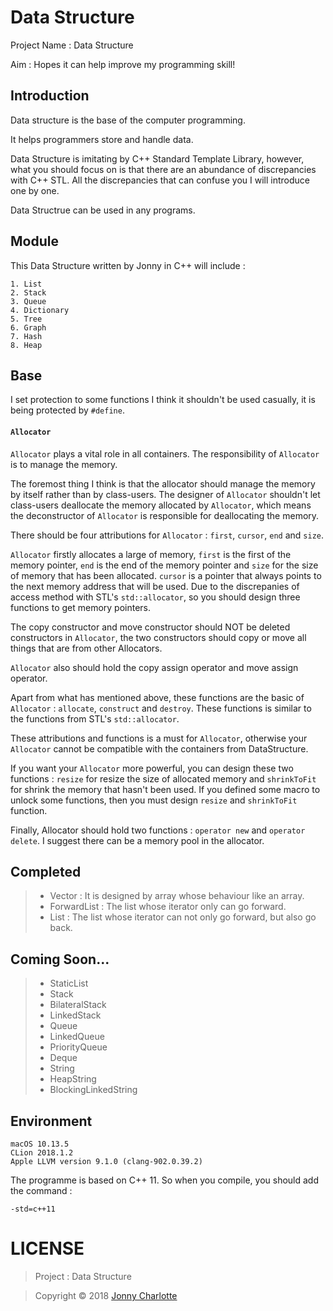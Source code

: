 # Data Structure

Project Name : Data Structure

Aim : Hopes it can help improve my programming skill!

## Introduction

Data structure is the base of the computer programming.

It helps programmers store and handle data.

Data Structure is imitating by C++ Standard Template Library, however, what you should focus on is that there are an abundance of discrepancies with C++ STL. All the discrepancies that can confuse you I will introduce one by one.

Data Structrue can be used in any programs.

## Module

This Data Structure written by Jonny in C++ will include :

```
1. List
2. Stack
3. Queue
4. Dictionary
5. Tree
6. Graph
7. Hash
8. Heap
```

## Base

I set protection to some functions I think it shouldn't be used casually, it is being protected by `#define`.

#### `Allocator`

`Allocator` plays a vital role in all containers. The responsibility of `Allocator` is to manage the memory.

The foremost thing I think is that the allocator should manage the memory by itself rather than by class-users. The designer of `Allocator` shouldn't let class-users deallocate the memory allocated by `Allocator`, which means the deconstructor of `Allocator` is responsible for deallocating the memory.

There should be four attributions for `Allocator` : `first`, `cursor`, `end` and `size`.

`Allocator` firstly allocates a large of memory, `first` is the first of the memory pointer, `end` is the end of the memory pointer and `size` for the size of memory that has been allocated. `cursor` is a pointer that always points to the next memory address that will be used. Due to the discrepanies of access method with STL's `std::allocator`, so you should design three functions to get memory pointers.

The copy constructor and move constructor should NOT be deleted constructors in `Allocator`, the two constructors should copy or move all things that are from other Allocators.

`Allocator` also should hold the copy assign operator and move assign operator.

Apart from what has mentioned above, these functions are the basic of `Allocator` : `allocate`, `construct` and `destroy`. These functions is similar to the functions from STL's `std::allocator`.

These attributions and functions is a must for `Allocator`, otherwise your `Allocator` cannot be compatible with the containers from DataStructure.

If you want your `Allocator` more powerful, you can design these two functions : `resize` for resize the size of allocated memory and `shrinkToFit` for shrink the memory that hasn't been used. If you defined some macro to unlock some functions, then you must design `resize` and `shrinkToFit` function.

Finally, Allocator should hold two functions : `operator new` and `operator delete`. I suggest there can be a memory pool in the allocator.

## Completed

>- Vector : It is designed by array whose behaviour like an array.
>- ForwardList : The list whose iterator only can go forward.
>- List : The list whose iterator can not only go forward, but also go back.

## Coming Soon...

>- StaticList
>- Stack
>- BilateralStack
>- LinkedStack
>- Queue
>- LinkedQueue
>- PriorityQueue
>- Deque
>- String
>- HeapString
>- BlockingLinkedString

## Environment

 ```
 macOS 10.13.5
 CLion 2018.1.2
 Apple LLVM version 9.1.0 (clang-902.0.39.2)
 ```

The programme is based on C++ 11. So when you compile, you should add the command :

`-std=c++11`

# LICENSE

> Project : Data Structure

> Copyright © 2018 [Jonny Charlotte](https://jonny.vip)
